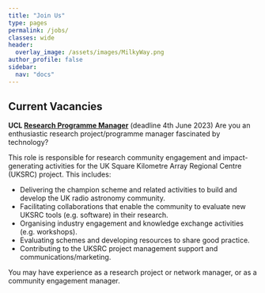 ```yaml
---
title: "Join Us"
type: pages
permalink: /jobs/
classes: wide
header:
  overlay_image: /assets/images/MilkyWay.png
author_profile: false
sidebar: 
  nav: "docs"
---
```

## Current Vacancies ##
**UCL [Research Programme Manager](https://www.ucl.ac.uk/work-at-ucl/search-ucl-jobs/details?jobId=10211&jobTitle=Research%20Programme%20Manager)** (deadline 4th June 2023)
Are you an enthusiastic research project/programme manager fascinated by technology?

This role is responsible for research community engagement and impact-generating activities for the UK Square Kilometre Array Regional Centre (UKSRC) project.  This includes:

* Delivering the champion scheme and related activities to build and develop the UK radio astronomy community.
* Facilitating collaborations that enable the community to evaluate new UKSRC tools (e.g. software) in their research.
* Organising industry engagement and knowledge exchange activities (e.g. workshops).
* Evaluating schemes and developing resources to share good practice.
* Contributing to the UKSRC project management support and communications/marketing.

You may have experience as a research project or network manager, or as a community  engagement manager.  
 


